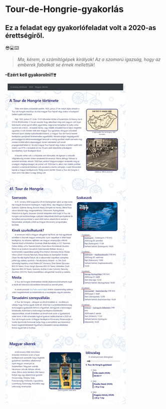 # Tour-de-Hongrie-gyakorlás

## Ez a feladat egy gyakorlófeladat volt a 2020-as érettségiről.
😎💻⌨️


> *Ma, kérem, a számítógépek királyok! Az a szomorú igazság, hogy az
> emberek fabatkát se érnek mellettük*! 

 **–Ezért kell gyakorolni!!**❣️
 
 ![A teljes oldal képe:](keszweb.jpeg)
 
